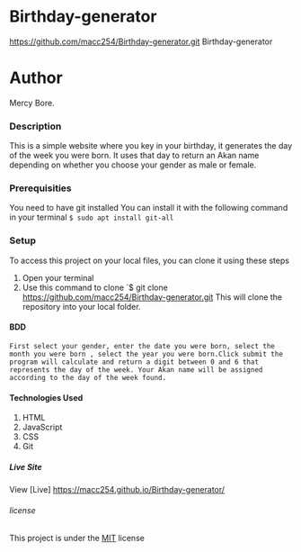 # Birthday-generator
 
https://github.com/macc254/Birthday-generator.git
Birthday-generator
# Author
Mercy Bore.
### Description
This is a simple website where you key in your birthday, it generates the day of the week you were born. It uses that day to return an Akan name depending on whether you choose your gender as male or female.
### Prerequisities
You need to have git installed
You can install it with the following command in your terminal
`$ sudo apt install git-all`
### Setup
To access this project on your local files, you can clone it using these steps
1. Open your terminal
1. Use this command to clone `$ git clone
https://github.com/macc254/Birthday-generator.git
 This will clone the repository into your local folder.
 #### BDD
    First select your gender, enter the date you were born, select the month you were born , select the year you were born.Click submit the program will calculate and return a digit between 0 and 6 that represents the day of the week. Your Akan name will be assigned according to the day of the week found.

#### Technologies Used
1. HTML
2. JavaScript
3. CSS
4. Git
##### Live Site
View [Live]
https://macc254.github.io/Birthday-generator/
###### license
This project is under the  [MIT](license) license
